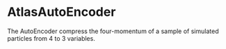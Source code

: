# AtlasAutoEncoder
The AutoEncoder compress the four-momentum of a sample of simulated particles from 4 to 3 variables.
